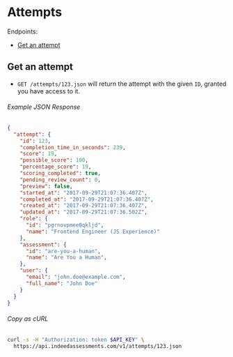 # Attempts

Endpoints:

- [Get an attempt](#get-an-attempt)


## Get an attempt

* `GET /attempts/123.json` will return the attempt with the given `ID`, granted
  you have access to it.

###### Example JSON Response

```json
{
  "attempt": {
    "id": 123,
    "completion_time_in_seconds": 239,
    "score": 19,
    "possible_score": 100,
    "percentage_score": 19,
    "scoring_completed": true,
    "pending_review_count": 0,
    "preview": false,
    "started_at": "2017-09-29T21:07:36.407Z",
    "completed_at": "2017-09-29T21:07:36.407Z",
    "created_at": "2017-09-29T21:07:36.407Z",
    "updated_at": "2017-09-29T21:07:36.502Z",
    "role": {
      "id": "pgrnovpmee0qkljd",
      "name": "Frontend Engineer (JS Experience)"
    },
    "assessment": {
      "id": "are-you-a-human",
      "name": "Are You a Human",
    },
    "user": {
      "email": "john.doe@example.com",
      "full_name": "John Doe"
    }
  }
}

```

###### Copy as cURL

```bash
curl -s -H "Authorization: token $API_KEY" \
  https://api.indeedassessments.com/v1/attempts/123.json
```

[pagination]: https://github.com/juandazapata/ia-api-docs/blob/master/README.md#pagination
